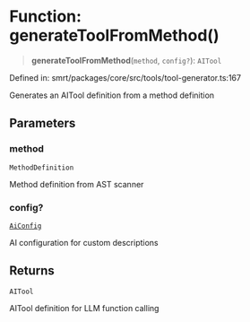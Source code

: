 # Function: generateToolFromMethod()

> **generateToolFromMethod**(`method`, `config?`): `AITool`

Defined in: smrt/packages/core/src/tools/tool-generator.ts:167

Generates an AITool definition from a method definition

## Parameters

### method

`MethodDefinition`

Method definition from AST scanner

### config?

[`AiConfig`](../interfaces/AiConfig.md)

AI configuration for custom descriptions

## Returns

`AITool`

AITool definition for LLM function calling
